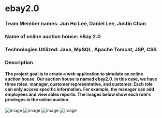 # ebay2.0
### Team Member names: Jun Ho Lee, Daniel Lee, Justin Chan 

### Name of online auction house: eBay 2.0
### Technologies Utilized: Java, MySQL, Apache Tomcat, JSP, CSS

### Description
#### The project goal is to create a web application to simulate an online auction house. Our auction house is named ebay2.0. In this case, we have three roles: manager, customer representative, and customer. Each role can only access specific information. For example, the manager can add employees and view sales reports. The images below show each role's privileges in the online auction.  

![image](https://user-images.githubusercontent.com/53347024/167497865-db2f44a4-33c0-4fe2-b167-184cf21dc28b.png)
![image](https://user-images.githubusercontent.com/53347024/167497805-2bd4088c-4993-44f2-b65a-d3cbbe5ecf14.png)
![image](https://user-images.githubusercontent.com/53347024/167497956-9bcfab63-9b1e-4b34-8fa2-4687d511b038.png)
![image](https://user-images.githubusercontent.com/53347024/167497898-cd274cb0-58b9-4a4d-ad4b-bfad1c817bb6.png)
